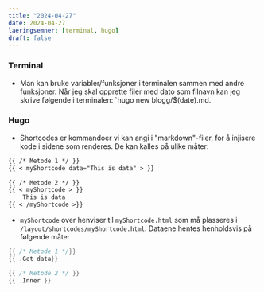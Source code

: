 ```yaml
---
title: "2024-04-27"
date: 2024-04-27
laeringsemner: [terminal, hugo]
draft: false
---
```


### Terminal

* Man kan bruke variabler/funksjoner i terminalen sammen med andre funksjoner. Når jeg skal opprette filer med dato som filnavn kan jeg skrive følgende i terminalen: `hugo new blogg/$(date).md.

### Hugo
* Shortcodes er kommandoer vi kan angi i "markdown"-filer, for å injisere kode i sidene som renderes. De kan kalles på ulike måter:

```md
{{ /* Metode 1 */ }}
{{ < myShortcode data="This is data" > }}

{{ /* Metode 2 */ }}
{{ < myShortcode > }}
    This is data
{{ < /myShortcode >}}
```

* `myShortcode` over henviser til `myShortcode.html` som må plasseres i `/layout/shortcodes/myShortcode.html`. Dataene hentes henholdsvis på følgende måte:
```go
{{ /* Metode 1 */}}
{{ .Get data}}

{{ /* Metode 2 */ }}
{{ .Inner }}
```
